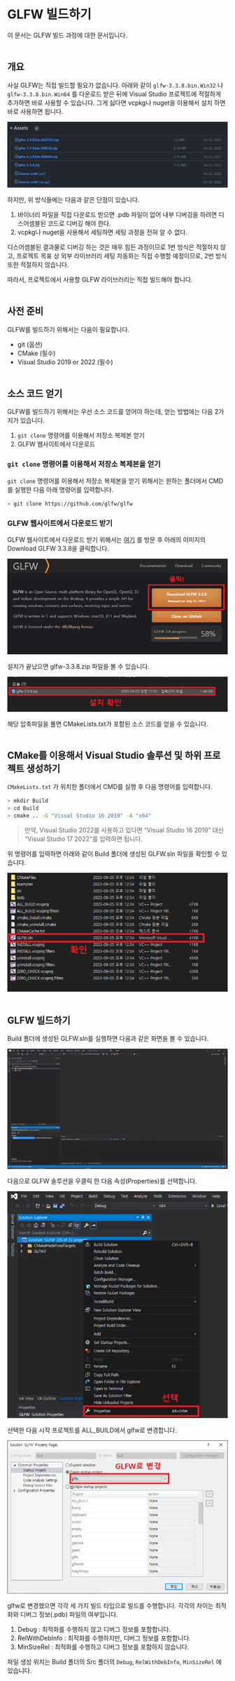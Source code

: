 # GLFW 빌드하기

이 문서는 GLFW 빌드 과정에 대한 문서입니다.
<br><br>


## 개요

사실 GLFW는 직접 빌드할 필요가 없습니다. 아래와 같이 `glfw-3.3.8.bin.Win32` 나 `glfw-3.3.8.bin.Win64` 를 다운로드 받은 뒤에 Visual Studio 프로젝트에 적절하게 추가하면 바로 사용할 수 있습니다. 그게 싫다면 vcpkg나 nuget을 이용해서 설치 하면 바로 사용하면 됩니다.

![image00](./image/image00.png)

하지만, 위 방식들에는 다음과 같은 단점이 있습니다. 

1. 바이너리 파일을 직접 다운로드 받으면 .pdb 파일이 없어 내부 디버깅을 하려면 디스어셈블된 코드로 디버깅 해야 한다.
2. vcpkg나 nuget을 사용해서 세팅하면 세팅 과정을 전혀 알 수 없다.

디스어셈블된 결과물로 디버깅 하는 것은 매우 힘든 과정이므로 1번 방식은 적절하지 않고, 프로젝트 목표 상  외부 라이브러리 세팅 자동화는 직접 수행할 예정이므로, 2번 방식 또한 적절하지 않습니다.

따라서, 프로젝트에서 사용할 GLFW 라이브러리는 직접 빌드해야 합니다.
<br><br>


## 사전 준비

GLFW를 빌드하기 위해서는 다음이 필요합니다.

- git (옵션)
- CMake (필수)
- Visual Studio 2019 or 2022 (필수)
<br><br>


## 소스 코드 얻기

GLFW를 빌드하기 위해서는 우선 소스 코드를 얻어야 하는데, 얻는 방법에는 다음 2가지가 있습니다.

1. `git clone` 명령어를 이용해서 저장소 복제본 얻기
2. GLFW 웹사이트에서 다운로드

### `git clone` 명령어를 이용해서 저장소 복제본을 얻기

`git clone` 명령어를 이용해서 저장소 복제본을 얻기 위해서는 원하는 폴더에서 CMD를 실행한 다음 아래 명령어를 입력합니다.

```bash
> git clone https://github.com/glfw/glfw
```

### GLFW 웹사이트에서 다운로드 받기

GLFW 웹사이트에서 다운로드 받기 위해서는 [여기](https://www.glfw.org/) 를 방문 후 아래의 이미지의 Download GLFW 3.3.8을 클릭합니다.

![image01](./image/image01.png)

설치가 끝났으면 glfw-3.3.8.zip 파일을 볼 수 있습니다.

![image02](./image/image02.png)

해당 압축파일을 풀면 CMakeLists.txt가 포함된 소스 코드를 얻을 수 있습니다.
<br><br>


## CMake를 이용해서 Visual Studio 솔루션 및 하위 프로젝트 생성하기

`CMakeLists.txt` 가 위치한 폴더에서 CMD를 실행 후 다음 명령어를 입력합니다.

```bash
> mkdir Build
> cd Build
> cmake .. -G "Visual Studio 16 2019" -A "x64"
```

> 만약, Visual Studio 2022를 사용하고 있다면 “Visual Studio 16 2019” 대신 “Visual Studio 17 2022”를 입력하면 됩니다.

위 명령어를 입력하면 아래와 같이 Build 폴더에 생성된 GLFW.sln 파일을 확인할 수 있습니다.

![image03](./image/image03.png)
<br><br>


## GLFW 빌드하기

Build 폴더에 생성된 GLFW.sln를 실행하면 다음과 같은 화면을 볼 수 있습니다.

![image04](./image/image04.png)

다음으로 GLFW 솔루션을 우클릭 한 다음 속성(Properties)를 선택합니다.

![image05](./image/image05.png)

선택한 다음 시작 프로젝트를 ALL_BUILD에서 glfw로 변경합니다.

![image06](./image/image06.png)

glfw로 변경했으면 각각 세 가지 빌드 타입으로 빌드를 수행합니다. 각각의 차이는 최적화와 디버그 정보(.pdb) 파일의 여부입니다.

1. Debug : 최적화를 수행하지 않고 디버그 정보를 포함합니다.
2. RelWithDebInfo : 최적화를 수행하지만, 디버그 정보를 포함합니다.
3. MinSizeRel : 최적화를 수행하고 디버그 정보를 포함하지 않습니다.

파일 생성 위치는 Build 폴더의 Src 폴더의 `Debug`, `RelWithDebInfo`, `MinSizeRel` 에 있습니다.